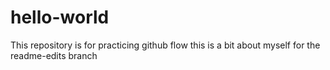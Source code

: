 # hello-world
This repository is for practicing github flow
this is a bit about myself 
for the readme-edits branch
